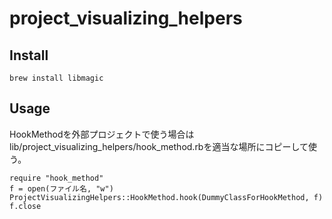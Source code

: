 project_visualizing_helpers
===========================

Install
-------
```shell
brew install libmagic
```

Usage
-----
HookMethodを外部プロジェクトで使う場合は
lib/project_visualizing_helpers/hook_method.rbを適当な場所にコピーして使う。
```
require "hook_method"
f = open(ファイル名, "w")
ProjectVisualizingHelpers::HookMethod.hook(DummyClassForHookMethod, f)
f.close
```
